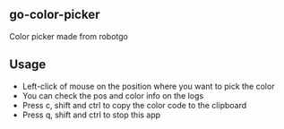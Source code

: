 ## go-color-picker
Color picker made from robotgo

## Usage
- Left-click of mouse on the position where you want to pick the color
- You can check the pos and color info on the logs
- Press c, shift and ctrl to copy the color code to the clipboard
- Press q, shift and ctrl to stop this app